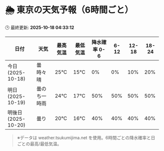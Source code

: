 # 🌦️ 東京の天気予報（6時間ごと）

🕒 最終更新: **2025-10-18 04:33:12**

| 日付 | 天気 | 最高気温 | 最低気温 | 降水確率 0-6 | 6-12 | 12-18 | 18-24 |
|------|------|----------|----------|------------|------|------|------|
| 今日 (2025-10-18) | 曇時々晴 | 25℃ | 15℃ | 0% | 0% | 10% | 20% |
| 明日 (2025-10-19) | 曇のち一時雨 | 24℃ | 17℃ | 50% | 50% | 50% | 50% |
| 明後日 (2025-10-20) | 曇り | 20℃ | 16℃ | 40% | 40% | 40% | 40% |

> ※データは weather.tsukumijima.net を使用。6時間ごとの降水確率と日ごとの最高/最低気温。